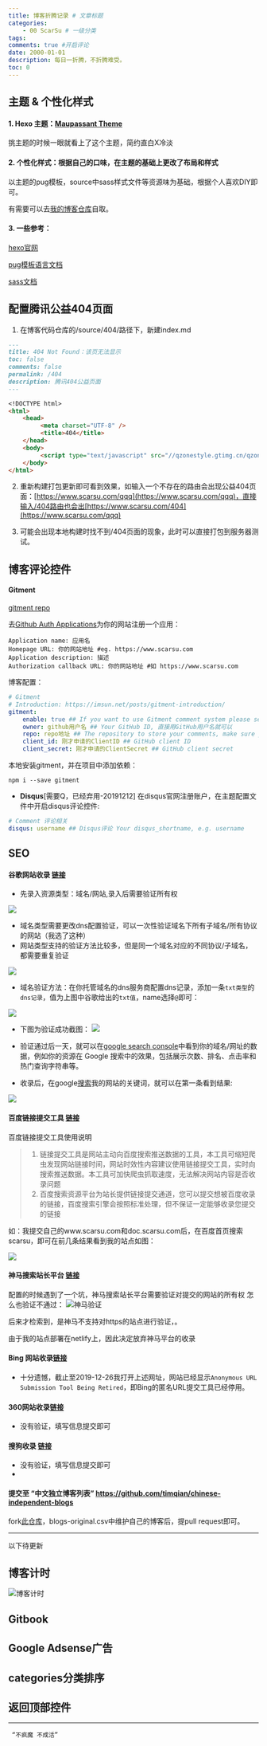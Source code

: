 ```yaml
---
title: 博客折腾记录 # 文章标题
categories:
    - 00 ScarSu # 一级分类
tags:
comments: true #开启评论
date: 2000-01-01
description: 每日一折腾，不折腾难受。
toc: 0
---
```


## 主题 & 个性化样式

#### 1. Hexo 主题：[Maupassant Theme](https://github.com/tufu9441/maupassant-hexo/)
挑主题的时候一眼就看上了这个主题，简约直白X冷淡

#### 2. 个性化样式：根据自己的口味，在主题的基础上更改了布局和样式
以主题的pug模板，source中sass样式文件等资源味为基础，根据个人喜欢DIY即可。

有需要可以去[我的博客仓库](https://github.com/scarsu/ScarSuHexo_Netlify.git)自取。

#### 3. 一些参考：
[hexo官网](https://hexo.io/)

[pug模板语言文档](https://pugjs.org/api/getting-started.html)

[sass文档](https://www.sass.hk/)

## 配置腾讯公益404页面
1.  在博客代码仓库的/source/404/路径下，新建index.md
```md
---
title: 404 Not Found：该页无法显示
toc: false
comments: false
permalink: /404
description: 腾讯404公益页面
---

<!DOCTYPE html>
<html>
    <head>
         <meta charset="UTF-8" />
         <title>404</title>                                                
    </head>
    <body>
         <script type="text/javascript" src="//qzonestyle.gtimg.cn/qzone/hybrid/app/404/search_children.js" homePageName="返回首页" homePageUrl="https://www.scarsu.com"></script>
	</body>
</html>

```

2. 重新构建打包更新即可看到效果，如输入一个不存在的路由会出现公益404页面：[https://www.scarsu.com/qqq](https://www.scarsu.com/qqq)，直接输入/404路由也会出[https://www.scarsu.com/404](https://www.scarsu.com/qqq)

3. 可能会出现本地构建时找不到/404页面的现象，此时可以直接打包到服务器测试。

## 博客评论控件

#### **Gitment**
[gitment repo](https://github.com/imsun/gitment)

去[Github Auth Applications](https://github.com/settings/applications/new)为你的网站注册一个应用：
```
Application name: 应用名
Homepage URL: 你的网站地址 #eg. https://www.scarsu.com
Application description: 描述
Authorization callback URL: 你的网站地址 #如 https://www.scarsu.com
```

博客配置：
```yaml
# Gitment
# Introduction: https://imsun.net/posts/gitment-introduction/
gitment:
    enable: true ## If you want to use Gitment comment system please set the value to true.
    owner: github用户名 ## Your GitHub ID, 直接用GitHub用户名就可以
    repo: repo地址 ## The repository to store your comments, make sure you're the repo's owner, 要存储评论内容的仓库名，可以与博客下的仓库，也可以新建一个仓库专门存储评论内容的
    client_id: 刚才申请的ClientID ## GitHub client ID
    client_secret: 刚才申请的ClientSecret ## GitHub client secret
```

本地安装gitment，并在项目中添加依赖：
```
npm i --save gitment

```

- **Disqus**[需要Q，已经弃用-20191212]
在disqus官网注册账户，在主题配置文件中开启disqus评论控件:
```yaml
# Comment 评论相关
disqus: username ## Disqus评论 Your disqus_shortname, e.g. username
```

## SEO
#### 谷歌网站收录 [链接](https://search.google.com/search-console)
- 先录入资源类型：域名/网站,录入后需要验证所有权

![](/images/google_search.png)

- 域名类型需要更改dns配置验证，可以一次性验证域名下所有子域名/所有协议的网站（我选了这种）
- 网站类型支持的验证方法比较多，但是同一个域名对应的不同协议/子域名，都需要重复验证

![](/images/google_search2.png)

- 域名验证方法：在你托管域名的dns服务商配置dns记录，添加一条`txt类型`的`dns记录`，值为上图中谷歌给出的`txt值`，name选择`@`即可：

![](/images/google_search3.png)

- 下图为验证成功截图：
![](/images/google_search4.png)

- 验证通过后一天，就可以在[google search console](https://search.google.com/search-console)中看到你的域名/网址的数据，例如你的资源在 Google 搜索中的效果，包括展示次数、排名、点击率和热门查询字符串等。

- 收录后，在google[搜索](https://www.google.com/search?sxsrf=ACYBGNSCTqnOP_ApOR1wZYv_3q6MiE4vMA%3A1577335257845&ei=2TkEXsejM5CqoAS0mpjYAw&q=scarsu&oq=scarsu&gs_l=psy-ab.3..0l2.3443.4420..4700...0.0..0.184.1007.0j7......0....1..gws-wiz.......35i39j0i67j0i12j0i12i131j0i131j0i10.8hbvD9zN8Aw&ved=0ahUKEwiH9PDdv9LmAhUQFYgKHTQNBjsQ4dUDCAs&uact=5)我的网站的关键词，就可以在第一条看到结果:
  
![](/images/google_search5.png)

#### 百度链接提交工具 [链接](https://ziyuan.baidu.com/linksubmit/url)
百度链接提交工具使用说明
> 1. 链接提交工具是网站主动向百度搜索推送数据的工具，本工具可缩短爬虫发现网站链接时间，网站时效性内容建议使用链接提交工具，实时向搜索推送数据。本工具可加快爬虫抓取速度，无法解决网站内容是否收录问题
> 2. 百度搜索资源平台为站长提供链接提交通道，您可以提交想被百度收录的链接，百度搜索引擎会按照标准处理，但不保证一定能够收录您提交的链接

如：我提交自己的www.scarsu.com和doc.scarsu.com后，在百度首页搜索scarsu，即可在前几条结果看到我的站点如图：

![](/images/blog/scarsu-baidu.jpg)

#### 神马搜索站长平台 [链接](https://zhanzhang.sm.cn/)
配置的时候遇到了一个坑，神马搜索站长平台需要验证对提交的网站的所有权 怎么也验证不通过：
![神马验证](/images/blog/shenma.pngs)

后来才检索到，是神马不支持对https的站点进行验证，。

由于我的站点部署在netlify上，因此决定放弃神马平台的收录

#### Bing 网站收录[链接](https://blogs.bing.com/webmaster/september-2018/Anonymous-URL-Submission-Tool-Being-Retired)

- 十分遗憾，截止至2019-12-26我打开上述网址，网站已经显示`Anonymous URL Submission Tool Being Retired`，即Bing的匿名URL提交工具已经停用。

#### 360网站收录[链接](http://info.so.360.cn/site_submit.html)
- 没有验证，填写信息提交即可

#### 搜狗收录 [链接](http://fankui.help.sogou.com/index.php/)
- 没有验证，填写信息提交即可
- 
#### 提交至 “中文独立博客列表” https://github.com/timqian/chinese-independent-blogs

fork[此仓库](https://github.com/timqian/chinese-independent-blogs)，blogs-original.csv中维护自己的博客后，提pull request即可。


---
以下待更新

## 博客计时
![博客计时](/images/blog/blog-counter.gifs)

## Gitbook

## Google Adsense广告

## categories分类排序

## 返回顶部控件




---

     “不疯魔 不成活”
